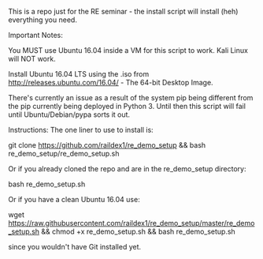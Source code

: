 This is a repo just for the RE seminar - the install script will install 
(heh) everything you need.

Important Notes:

You MUST use Ubuntu 16.04 inside a VM for this script to work. 
Kali Linux will NOT work.

Install Ubuntu 16.04 LTS using the .iso from http://releases.ubuntu.com/16.04/ - The 64-bit Desktop Image. 

There's currently an issue as a result of the system pip being different from the pip currently being deployed in Python 3. Until then this script will fail until Ubuntu/Debian/pypa sorts it out.

Instructions:
The one liner to use to install is:

git clone https://github.com/raildex1/re_demo_setup && 
bash re_demo_setup/re_demo_setup.sh

Or if you already cloned the repo and are in the re_demo_setup 
directory:

bash re_demo_setup.sh

Or if you have a clean Ubuntu 16.04 use:

wget https://raw.githubusercontent.com/raildex1/re_demo_setup/master/re_demo_setup.sh && chmod +x re_demo_setup.sh && bash re_demo_setup.sh

since you wouldn't have Git installed yet.
